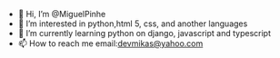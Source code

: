 - 👋 Hi, I’m @MiguelPinhe
- 👀 I’m interested in python,html 5, css, and another languages
- 🌱 I’m currently learning python on django, javascript and typescript
- 📫 How to reach me email:devmikas@yahoo.com

